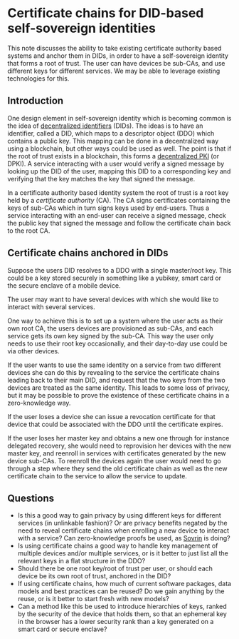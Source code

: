 # Certificate chains for DID-based self-sovereign identities

This note discusses the ability to take existing certificate authority based systems and anchor them in DIDs, in order to have a self-sovereign identity that forms a root of trust. The user can have devices be sub-CAs, and use different keys for different services. We may be able to leverage existing technologies for this.

## Introduction

One design element in self-sovereign identity which is becoming common is the idea of [decentralized identifiers](https://github.com/WebOfTrustInfo/rebooting-the-web-of-trust-fall2016/blob/master/final-documents/did-implementer-draft-10.pdf) (DIDs). The ideas is to have an identifier, called a DID, which maps to a descriptor object (DDO) which contains a public key. This mapping can be done in a decentralized way using a blockchain, but other ways could be used as well. The point is that if the root of trust exists in a blockchain, this forms a [decentralized PKI](https://github.com/WebOfTrustInfo/rebooting-the-web-of-trust/blob/master/final-documents/dpki.pdf) (or DPKI). A service interacting with a user would verify a signed message by looking up the DID of the user, mapping this DID to a corresponding key and verifying that the key matches the key that signed the message.

In a certificate authority based identity system the root of trust is a root key held by a *certificate authority* (CA). The CA signs certificates containing the keys of sub-CAs which in turn signs keys used by end-users. Thus a service interacting with an end-user can receive a signed message, check the public key that signed the message and follow the certificate chain back to the root CA. 

## Certificate chains anchored in DIDs

Suppose the users DID resolves to a DDO with a single master/root key. This could be a key stored securely in something like a yubikey, smart card or the secure enclave of a mobile device. 

The user may want to have several devices with which she would like to interact with several services.

One way to achieve this is to set up a system where the user acts as their own root CA, the users devices are provisioned as sub-CAs, and each service gets its own key signed by the sub-CA. This way the user only needs to use their root key occasionally, and their day-to-day use could be via other devices.

If the user wants to use the same identity on a service from two different devices she can do this by revealing to the service the certificate chains leading back to their main DID, and request that the two keys from the two devices are treated as the same identity. This leads to some loss of privacy, but it may be possible to prove the existence of these certificate chains in a zero-knowledge way.

If the user loses a device she can issue a revocation certificate for that device that could be associated with the DDO until the certificate expires.

If the user loses her master key and obtains a new one through for instance delegated recovery, she would need to reprovision her devices with the new master key, and reenroll in services with certificates generated by the new device sub-CAs. To reenroll the devices again the user would need to go through a step where they send the old certificate chain as well as the new certificate chain to the service to allow the service to update.

## Questions

* Is this a good way to gain privacy by using different keys for different services (in unlinkable fashion)? Or are privacy benefits negated by the need to reveal certificate chains when enrolling a new device to interact with a service? Can zero-knowledge proofs be used, as [Sovrin](https://sovrin.org) is doing?
* Is using certificate chains a good way to handle key management of multiple devices and/or multiple services, or is it better to just list all the relevant keys in a flat structure in the DDO?
* Should there be one root key/root of trust per user, or should each device be its own root of trust, anchored in the DID?
* If using certificate chains, how much of current software packages, data models and best practices can be reused? Do we gain anything by the reuse, or is it better to start fresh with new models?
* Can a method like this be used to introduce hierarchies of keys, ranked by the security of the device that holds them, so that an ephemeral key in the browser has a lower security rank than a key generated on a smart card or secure enclave?